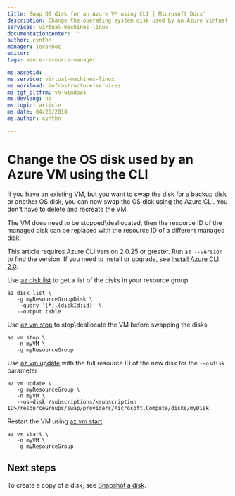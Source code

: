 ```yaml
---
title: Swap OS disk for an Azure VM using CLI | Microsoft Docs'
description: Change the operating system disk used by an Azure virtual machine using the CLI.
services: virtual-machines-linux
documentationcenter: ''
author: cynthn
manager: jeconnoc
editor: ''
tags: azure-resource-manager

ms.assetid: 
ms.service: virtual-machines-linux
ms.workload: infrastructure-services
ms.tgt_pltfrm: vm-windows
ms.devlang: na
ms.topic: article
ms.date: 04/20/2018
ms.author: cynthn

---
```

# Change the OS disk used by an Azure VM using the CLI


If you have an existing VM, but you want to swap the disk for a backup disk or another OS disk, you can now swap the OS disk using the Azure CLI. You don't have to delete and recreate the VM. 

The VM does need to be stopped\deallocated, then the resource ID of the managed disk can be replaced with the resource ID of a different managed disk. 

This article requires Azure CLI version 2.0.25 or greater. Run `az --version` to find the version. If you need to install or upgrade, see [Install Azure CLI 2.0]( /cli/azure/install-azure-cli). 


Use [az disk list](/cli/azure/disk#list) to get a list of the disks in your resource group.

```azurecli-interactive
az disk list \
   -g myResourceGroupDisk \
   --query '[*].{diskId:id}' \
   --output table
```


Use [az vm stop](/cli/azure/vm#stop) to stop\deallocate the VM before swapping the disks.

```azurecli-interactive
az vm stop \
   -n myVM \
   -g myResourceGroup
```


Use [az vm update](/cli/azure/vm#az-vm-update) with the full resource ID of the new disk for the `--osdisk` parameter 

```azurecli-interactive 
az vm update \
   -g myResourceGroup \
   -n myVM \
   --os-disk /subscriptions/<subscription ID>/resourceGroups/swap/providers/Microsoft.Compute/disks/myDisk 
   ```
   
Restart the VM using [az vm start](/cli/azure/vm#start).

```azurecli-interactive
az vm start \
   -n myVM \
   -g myResourceGroup
```

   
## Next steps

To create a copy of a disk, see [Snapshot a disk](snapshot-copy-managed-disk.md).